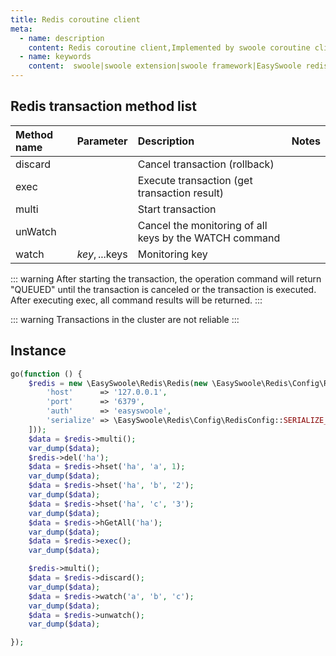 ```yaml
---
title: Redis coroutine client
meta:
  - name: description
    content: Redis coroutine client,Implemented by swoole coroutine client,Covers the method of redis 99%
  - name: keywords
    content:  swoole|swoole extension|swoole framework|EasySwoole redis| Swoole Redis coroutine client|swoole Redis|Redis coroutine
---
```


## Redis transaction method list

| Method name | Parameter           | Description                           | Notes                         |
|:--------|:---------------|:------------------------------|:----------------------------|
| discard |                | Cancel transaction (rollback)    |                             |
| exec    |                | Execute transaction (get transaction result) |                             |
| multi   |                | Start transaction     |  |
| unWatch |                | Cancel the monitoring of all keys by the WATCH command |             |
| watch   | $key,...$keys | Monitoring key       |                             |

::: warning
After starting the transaction, the operation command will return "QUEUED" until the transaction is canceled or the transaction is executed. After executing exec, all command results will be returned.
:::

::: warning
Transactions in the cluster are not reliable
:::

## Instance
```php
go(function () {
    $redis = new \EasySwoole\Redis\Redis(new \EasySwoole\Redis\Config\RedisConfig([
        'host'      => '127.0.0.1',
        'port'      => '6379',
        'auth'      => 'easyswoole',
        'serialize' => \EasySwoole\Redis\Config\RedisConfig::SERIALIZE_NONE
    ]));
    $data = $redis->multi();
    var_dump($data);
    $redis->del('ha');
    $data = $redis->hset('ha', 'a', 1);
    var_dump($data);
    $data = $redis->hset('ha', 'b', '2');
    var_dump($data);
    $data = $redis->hset('ha', 'c', '3');
    var_dump($data);
    $data = $redis->hGetAll('ha');
    var_dump($data);
    $data = $redis->exec();
    var_dump($data);

    $redis->multi();
    $data = $redis->discard();
    var_dump($data);
    $data = $redis->watch('a', 'b', 'c');
    var_dump($data);
    $data = $redis->unwatch();
    var_dump($data);

});
```
